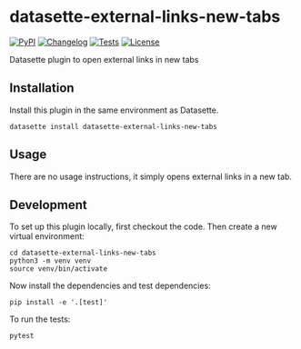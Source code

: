 # datasette-external-links-new-tabs

[![PyPI](https://img.shields.io/pypi/v/datasette-external-links-new-tabs.svg)](https://pypi.org/project/datasette-external-links-new-tabs/)
[![Changelog](https://img.shields.io/github/v/release/ocdtrekkie/datasette-external-links-new-tabs?include_prereleases&label=changelog)](https://github.com/ocdtrekkie/datasette-external-links-new-tabs/releases)
[![Tests](https://github.com/ocdtrekkie/datasette-external-links-new-tabs/workflows/Test/badge.svg)](https://github.com/ocdtrekkie/datasette-external-links-new-tabs/actions?query=workflow%3ATest)
[![License](https://img.shields.io/badge/license-Apache%202.0-blue.svg)](https://github.com/ocdtrekkie/datasette-external-links-new-tabs/blob/main/LICENSE)

Datasette plugin to open external links in new tabs

## Installation

Install this plugin in the same environment as Datasette.

    datasette install datasette-external-links-new-tabs

## Usage

There are no usage instructions, it simply opens external links in a new tab.

## Development

To set up this plugin locally, first checkout the code. Then create a new virtual environment:

    cd datasette-external-links-new-tabs
    python3 -m venv venv
    source venv/bin/activate

Now install the dependencies and test dependencies:

    pip install -e '.[test]'

To run the tests:

    pytest
